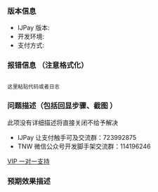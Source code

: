 ### 版本信息
- IJPay 版本:
- 开发环境:
- 支付方式:

### 报错信息 （注意格式化）

```java

这里粘贴代码或者日志

```

### 问题描述（包括回显步骤、截图 ）

此项没有详细描述将直接关闭不给予解决

- IJPay 让支付触手可及交流群：723992875
- TNW 微信公众号开发脚手架交流群：114196246

[VIP 一对一支持](https://javen205.github.io/)

### 预期效果描述 